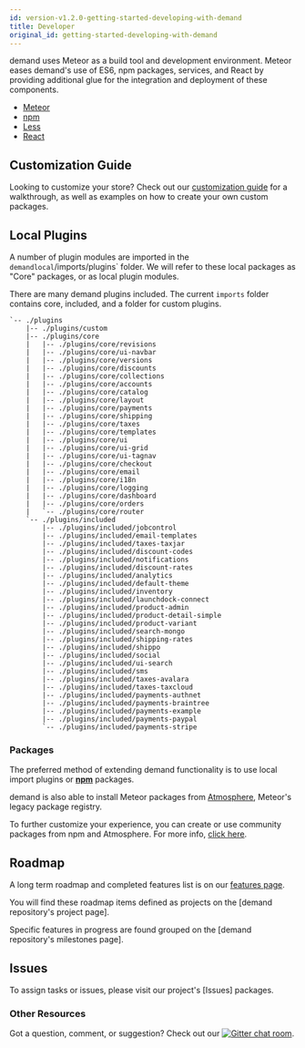 ```yaml
---
id: version-v1.2.0-getting-started-developing-with-demand
title: Developer
original_id: getting-started-developing-with-demand
---
```

    
demand uses Meteor as a build tool and development environment. Meteor eases demand's use of ES6, npm packages, services, and React by providing additional glue for the integration and deployment of these components.

-   [Meteor](https://www.meteor.com/developers)
-   [npm](https://docs.npmjs.com/how-npm-works/packages)
-   [Less](http://guide.meteor.com/build-tool.html#less)
-   [React](https://facebook.github.io/react/tutorial/tutorial.html)

## Customization Guide

Looking to customize your store? Check out our [customization guide](tutorial.md) for a walkthrough, as well as examples on how to create your own custom packages.

## Local Plugins

A number of plugin modules are imported in the `demandlocal`/imports/plugins` folder. We will refer to these local packages as "Core" packages, or as local plugin modules.

There are many demand plugins included. The current `imports` folder contains core, included, and a folder for custom plugins.

    `-- ./plugins
        |-- ./plugins/custom
        |-- ./plugins/core
        |   |-- ./plugins/core/revisions
        |   |-- ./plugins/core/ui-navbar
        |   |-- ./plugins/core/versions
        |   |-- ./plugins/core/discounts
        |   |-- ./plugins/core/collections
        |   |-- ./plugins/core/accounts
        |   |-- ./plugins/core/catalog
        |   |-- ./plugins/core/layout
        |   |-- ./plugins/core/payments
        |   |-- ./plugins/core/shipping
        |   |-- ./plugins/core/taxes
        |   |-- ./plugins/core/templates
        |   |-- ./plugins/core/ui
        |   |-- ./plugins/core/ui-grid
        |   |-- ./plugins/core/ui-tagnav
        |   |-- ./plugins/core/checkout
        |   |-- ./plugins/core/email
        |   |-- ./plugins/core/i18n
        |   |-- ./plugins/core/logging
        |   |-- ./plugins/core/dashboard
        |   |-- ./plugins/core/orders
        |   `-- ./plugins/core/router
        `-- ./plugins/included
            |-- ./plugins/included/jobcontrol
            |-- ./plugins/included/email-templates
            |-- ./plugins/included/taxes-taxjar
            |-- ./plugins/included/discount-codes
            |-- ./plugins/included/notifications
            |-- ./plugins/included/discount-rates
            |-- ./plugins/included/analytics
            |-- ./plugins/included/default-theme
            |-- ./plugins/included/inventory
            |-- ./plugins/included/launchdock-connect
            |-- ./plugins/included/product-admin
            |-- ./plugins/included/product-detail-simple
            |-- ./plugins/included/product-variant
            |-- ./plugins/included/search-mongo
            |-- ./plugins/included/shipping-rates
            |-- ./plugins/included/shippo
            |-- ./plugins/included/social
            |-- ./plugins/included/ui-search
            |-- ./plugins/included/sms
            |-- ./plugins/included/taxes-avalara
            |-- ./plugins/included/taxes-taxcloud
            |-- ./plugins/included/payments-authnet
            |-- ./plugins/included/payments-braintree
            |-- ./plugins/included/payments-example
            |-- ./plugins/included/payments-paypal
            `-- ./plugins/included/payments-stripe

### Packages

The preferred method of extending demand functionality is to use local import plugins or [**npm**](https://www.npmjs.com/) packages.

demand is also able to install Meteor packages from [Atmosphere](https://atmospherejs.com/), Meteor's legacy package registry.

To further customize your experience, you can create or use community packages from npm and Atmosphere. For more info, [click here](https://guide.meteor.com/atmosphere-vs-npm.html).

## Roadmap

A long term roadmap and completed features list is on our [features page](https://demandcluster.com/features).

You will find these roadmap items defined as projects on the [demand repository's project page].

Specific features in progress are found grouped on the [demand repository's milestones page].

## Issues

To assign tasks or issues, please visit our project's [Issues] packages.

### Other Resources

Got a question, comment, or suggestion? Check out our [![Gitter chat room](https://badges.gitter.im/JoinChat.svg)](https://gitter.im/demandcluster/demandtm_source=badge&utm_medium=badge&utm_campaign=pr-badge&utm_content=badge).
